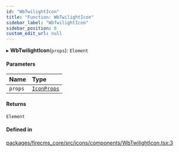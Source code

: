 ```yaml
---
id: "WbTwilightIcon"
title: "Function: WbTwilightIcon"
sidebar_label: "WbTwilightIcon"
sidebar_position: 0
custom_edit_url: null
---
```


▸ **WbTwilightIcon**(`props`): `Element`

#### Parameters

| Name | Type |
| :------ | :------ |
| `props` | [`IconProps`](../types/IconProps.md) |

#### Returns

`Element`

#### Defined in

[packages/firecms_core/src/icons/components/WbTwilightIcon.tsx:3](https://github.com/FireCMSco/firecms/blob/d45f3739/packages/firecms_core/src/icons/components/WbTwilightIcon.tsx#L3)
